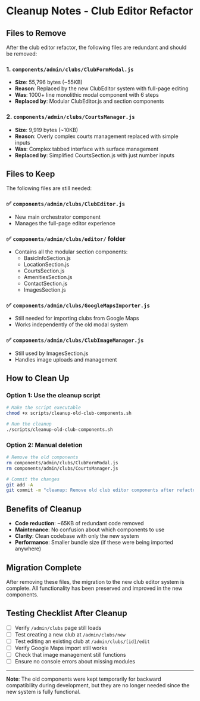 # Cleanup Notes - Club Editor Refactor

## Files to Remove

After the club editor refactor, the following files are redundant and should be removed:

### 1. `components/admin/clubs/ClubFormModal.js`
- **Size**: 55,796 bytes (~55KB)
- **Reason**: Replaced by the new ClubEditor system with full-page editing
- **Was**: 1000+ line monolithic modal component with 6 steps
- **Replaced by**: Modular ClubEditor.js and section components

### 2. `components/admin/clubs/CourtsManager.js`
- **Size**: 9,919 bytes (~10KB)
- **Reason**: Overly complex courts management replaced with simple inputs
- **Was**: Complex tabbed interface with surface management
- **Replaced by**: Simplified CourtsSection.js with just number inputs

## Files to Keep

The following files are still needed:

### ✅ `components/admin/clubs/ClubEditor.js`
- New main orchestrator component
- Manages the full-page editor experience

### ✅ `components/admin/clubs/editor/` folder
- Contains all the modular section components:
  - BasicInfoSection.js
  - LocationSection.js
  - CourtsSection.js
  - AmenitiesSection.js
  - ContactSection.js
  - ImagesSection.js

### ✅ `components/admin/clubs/GoogleMapsImporter.js`
- Still needed for importing clubs from Google Maps
- Works independently of the old modal system

### ✅ `components/admin/clubs/ClubImageManager.js`
- Still used by ImagesSection.js
- Handles image uploads and management

## How to Clean Up

### Option 1: Use the cleanup script
```bash
# Make the script executable
chmod +x scripts/cleanup-old-club-components.sh

# Run the cleanup
./scripts/cleanup-old-club-components.sh
```

### Option 2: Manual deletion
```bash
# Remove the old components
rm components/admin/clubs/ClubFormModal.js
rm components/admin/clubs/CourtsManager.js

# Commit the changes
git add -A
git commit -m "cleanup: Remove old club editor components after refactor"
```

## Benefits of Cleanup

- **Code reduction**: ~65KB of redundant code removed
- **Maintenance**: No confusion about which components to use
- **Clarity**: Clean codebase with only the new system
- **Performance**: Smaller bundle size (if these were being imported anywhere)

## Migration Complete

After removing these files, the migration to the new club editor system is complete. All functionality has been preserved and improved in the new components.

## Testing Checklist After Cleanup

- [ ] Verify `/admin/clubs` page still loads
- [ ] Test creating a new club at `/admin/clubs/new`
- [ ] Test editing an existing club at `/admin/clubs/[id]/edit`
- [ ] Verify Google Maps import still works
- [ ] Check that image management still functions
- [ ] Ensure no console errors about missing modules

---

**Note**: The old components were kept temporarily for backward compatibility during development, but they are no longer needed since the new system is fully functional.